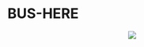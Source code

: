 # BUS-HERE
<div align="center">
  <img src="https://github.com/so1gging/bus-here/assets/65271008/016f3871-b974-455c-8be4-cd1f36af82e1"/>
</div>

